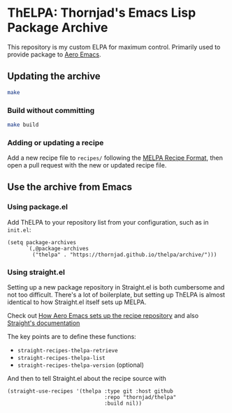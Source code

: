 # ThELPA: Thornjad's Emacs Lisp Package Archive

This repository is my custom ELPA for maximum control. Primarily used to provide package to [Aero Emacs](https://github.com/thornjad/aero).

## Updating the archive

``` sh
make
```

### Build without committing

``` sh
make build
```

### Adding or updating a recipe

Add a new recipe file to `recipes/` following the [MELPA Recipe Format](https://github.com/melpa/melpa#recipe-format), then open a pull request with the new or updated recipe file.

## Use the archive from Emacs

### Using package.el

Add ThELPA to your repository list from your configuration, such as in `init.el`:

``` emacs-lisp
(setq package-archives
      `(,@package-archives
        ("thelpa" . "https://thornjad.github.io/thelpa/archive/")))
```

### Using straight.el

Setting up a new package repository in Straight.el is both cumbersome and not too difficult. There's a lot of boilerplate, but setting up ThELPA is almost identical to how Straight.el itself sets up MELPA.

Check out [How Aero Emacs sets up the recipe repository](https://gitlab.com/thornjad/aero/-/blob/main/lib/core/aero-package.el) and also [Straight's documentation](https://github.com/radian-software/straight.el#defining-new-recipe-repositories)

The key points are to define these functions:

- `straight-recipes-thelpa-retrieve`
- `straight-recipes-thelpa-list`
- `straight-recipes-thelpa-version` (optional)

And then to tell Straight.el about the recipe source with

``` emacs-lisp
(straight-use-recipes '(thelpa :type git :host github
                               :repo "thornjad/thelpa"
                               :build nil))
```
